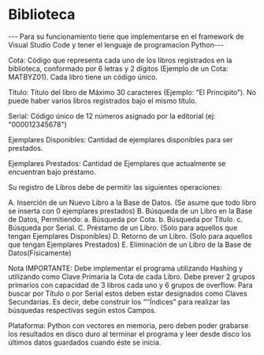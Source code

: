 # Biblioteca
--- Para su funcionamiento tiene que implementarse en el framework de Visual Studio Code y tener el lenguaje de programacion Python---

Cota: Código que representa cada uno de los libros registrados en la biblioteca, conformado por 6 letras y 2 dígitos (Ejemplo de un Cota: MATBYZ01). Cada libro tiene un código único.
 
Título: Título del libro de Máximo 30 caracteres (Ejemplo: “El Principito”). No puede haber varios libros registrados bajo el mismo título.
 
Serial: Código único de 12 números asignado por la editorial (ej: "000012345678")
 
Ejemplares Disponibles: Cantidad de ejemplares disponibles para ser prestados.
 
Ejemplares Prestados: Cantidad de Ejemplares que actualmente se encuentran bajo préstamo. 
 
Su registro de Libros debe de permitir las siguientes operaciones:
 
A.	Inserción de un Nuevo Libro a la Base de Datos. (Se asume que todo libro se inserta con 0 ejemplares prestados)
B.	Búsqueda de un Libro en la Base de Datos, Permitiendo:
a.	Búsqueda por Cota.
b.	Búsqueda por Título.
c.	Búsqueda por Serial.
C.	Préstamo de un Libro. (Solo para aquellos que tengan Ejemplares Disponibles)
D.	Retorno de un Libro. (Solo para aquellos que tengan Ejemplares Prestados)
E.	Eliminación de un Libro de la Base de Datos(Físicamente)
 
Nota IMPORTANTE: Debe implementar el programa utilizando Hashing y utilizando como Clave Primaria la Cota de cada Libro. Debe prever 2 grupos primarios con capacidad de 3 libros cada uno y 6 grupos de overflow. Para buscar por Título o por Serial estos deben estar designados como Claves Secundarias. Es decir, debe construir los “‘’Índices” para realizar las búsquedas respectivas según estos Campos.
 
Plataforma: Python con vectores en memoria, pero deben poder grabarse los
resultados en disco duro al terminar el programa y leer desde disco los últimos
datos guardados cuando éste se inicia.
